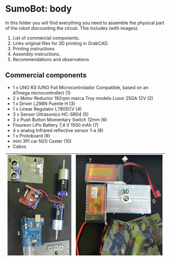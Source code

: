 # SumoBot: body

In this folder you will find everything you need to assemble the physical part of the robot discounting the circuit.
This includes (with images):
1. List of commercial components.
2. Links original files for 3D printing in GrabCAD.
3. Printing instructions
4. Assembly instructions.
6. Recommendations and observations



## Commercial components
- 1 x UNO R3 (UNO Full Microcontrolador Compatible, based on an ATmega microcontroller) (1)
- 2 x Motor Reductor 192rpm marca Troy modelo Luxor 25GA 12V (2)
- 1 x Driver L298N Puente H (3)
- 1 x Linear Regulator L7805CV  (4)
- 3 x Sensor Ultrasonico HC-SR04 (5)
- 3 x Push Button Momentary Switch 12mm (6)
- Floureon LiPo Battery 7,4 V 1500 mAh (7)
- 4 x analog Infrared reflective sensor 1-a (8)
- 1 x Protoboard  (9)
- mini 3PI car N20 Caster (10)
- Cabos  

| ![Component 2](./images/component2.png) | ![Component 1](./images/component1.png) |
| :-------------------------------------: | :-------------------------------------: |
